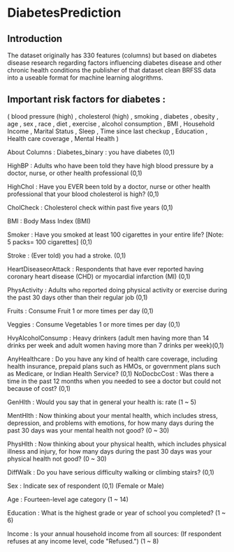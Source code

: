 # DiabetesPrediction
## Introduction
The dataset originally has 330 features (columns) but based on diabetes disease research regarding factors influencing diabetes disease and other chronic health conditions the publisher of that dataset clean BRFSS data into a useable format for machine learning alogrithms.

## Important risk factors for diabetes :

( blood pressure (high) , cholesterol (high) , smoking , diabetes , obesity , age , sex , race , diet , exercise , alcohol consumption , BMI , Household Income , Marital Status , Sleep , Time since last checkup , Education , Health care coverage , Mental Health )

About Columns :
Diabetes_binary : you have diabetes (0,1)

HighBP : Adults who have been told they have high blood pressure by a doctor, nurse, or other health professional (0,1)

HighChol : Have you EVER been told by a doctor, nurse or other health professional that your blood cholesterol is high? (0,1)

CholCheck : Cholesterol check within past five years (0,1)

BMI : Body Mass Index (BMI)

Smoker : Have you smoked at least 100 cigarettes in your entire life? [Note: 5 packs= 100 cigarettes] (0,1)

Stroke : (Ever told) you had a stroke. (0,1)

HeartDiseaseorAttack : Respondents that have ever reported having coronary heart disease (CHD) or myocardial infarction (MI) (0,1)

PhysActivity : Adults who reported doing physical activity or exercise during the past 30 days other than their regular job (0,1)

Fruits : Consume Fruit 1 or more times per day (0,1)

Veggies : Consume Vegetables 1 or more times per day (0,1)

HvyAlcoholConsump : Heavy drinkers (adult men having more than 14 drinks per week and adult women having more than 7 drinks per week)(0,1)

AnyHealthcare : Do you have any kind of health care coverage, including health insurance, prepaid plans such as HMOs, or government plans such as Medicare, or Indian Health Service? (0,1)
NoDocbcCost : Was there a time in the past 12 months when you needed to see a doctor but could not because of cost? (0,1)

GenHlth : Would you say that in general your health is: rate (1 ~ 5)

MentHlth : Now thinking about your mental health, which includes stress, depression, and problems with emotions, for how many days during the past 30 days was your mental health not good? (0 ~ 30)

PhysHlth : Now thinking about your physical health, which includes physical illness and injury, for how many days during the past 30 days was your physical health not good? (0 ~ 30)

DiffWalk : Do you have serious difficulty walking or climbing stairs? (0,1)

Sex : Indicate sex of respondent (0,1) (Female or Male)

Age : Fourteen-level age category (1 ~ 14)

Education : What is the highest grade or year of school you completed? (1 ~ 6)

Income : Is your annual household income from all sources: (If respondent refuses at any income level, code "Refused.") (1 ~ 8)

